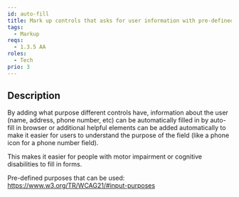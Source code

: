 ```yaml
---
id: auto-fill
title: Mark up controls that asks for user information with pre-defined input purposes/appropriate autocomplete attributes to help users fill in forms more quickly, easily and accurately
tags:
  - Markup
reqs:
  - 1.3.5 AA
roles:
  - Tech
prio: 3
---
```


## Description

By adding what purpose different controls have, information about the user (name, address, phone number, etc) can be automatically filled in by auto-fill in browser or additional helpful elements can be added automatically to make it easier for users to understand the purpose of the field (like a phone icon for a phone number field).

This makes it easier for people with motor impairment or cognitive disabilities to fill in forms.

Pre-defined purposes that can be used: https://www.w3.org/TR/WCAG21/#input-purposes
